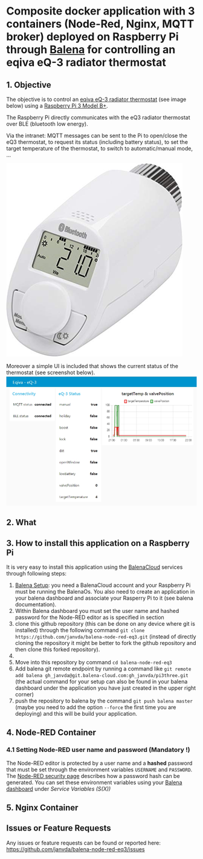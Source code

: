 # Composite docker application with 3 containers (Node-Red, Nginx, MQTT broker) deployed on Raspberry Pi through [Balena](https://www.balena.io) for controlling an eqiva eQ-3 radiator thermostat 
## 1. Objective
The objective is to control an [eqiva eQ-3 radiator thermostat](https://www.eq-3.com/products/eqiva/bluetooth-smart-radiator-thermostat.html) (see image below) using a [Raspberry Pi 3 Model B+](https://www.raspberrypi.org/products/raspberry-pi-3-model-b-plus/).

The Raspberry Pi directly communicates with the eQ3 radiator thermostat over BLE (bluetooth low energy).  

Via the intranet: MQTT messages can be sent to the Pi to open/close the eQ3 thermostat, to request its status (including battery status), to set the target temperature of the thermostat, to switch to automatic/manual mode, ...

![eqiva eQ-3 bluetooth](./eqiva_eQ-3.jpg)

Moreover a simple UI is included that shows the current status of the thermostat (see screenshot below).
![simple UI to get current status](./eq3_nodered_dashboard_01.jpg)

## 2. What

## 3. How to install this application on a Raspberry Pi
It is very easy to install this application using the [BalenaCloud](https://www.balena.io/) services through following steps:
1. [Balena Setup](https://www.balena.io/): you need a BalenaCloud account and your Raspberry Pi must be running the BalenaOs.  You also need to create an application in your balena dashboard and associate your Rasperry Pi to it (see balena documentation).
2. Within Balena dashboard you must set the user name and hashed password for the Node-RED editor as is specified in section 
3. clone this github repository (this can be done on any device where git is installed) through the following command `git clone https://github.com/janvda/balena-node-red-eq3.git` (instead of directly cloning the repository it might be better to fork the github repository and then clone this forked repository).
4.  
3. Move into this repository by command `cd balena-node-red-eq3`
4. Add balena git remote endpoint by running a command like `git remote add balena gh_janvda@git.balena-cloud.com:gh_janvda/pi3three.git` (the actual command for your setup can also be found in your balena dashboard under the application you have just created in the upper right corner)
5. push the repository to balena by the command `git push balena master` (maybe you need to add the option `--force` the first time you are deploying) and this will be build your application.

## 4. Node-RED Container
### 4.1 Setting Node-RED user name and password (Mandatory !)
The Node-RED editor is protected by a user name and a **hashed** password that must be set through the environment variables `USERNAME` and  `PASSWORD`. The [Node-RED security page](https://nodered.org/docs/security) describes how a password hash can be generated.  You can set these environment variables using your [Balena dashboard](https://dashboard.balena-cloud.com) under
 *Service Variables (S(X))*
 
## 5. Nginx Container

## Issues or Feature Requests
Any issues or feature requests can be found or reported here: https://github.com/janvda/balena-node-red-eq3/issues
